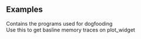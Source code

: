 ## Examples

Contains the programs used for dogfooding  
Use this to get basline memory traces on plot\_widget
